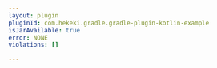 ```yaml
---
layout: plugin
pluginId: com.hekeki.gradle.gradle-plugin-kotlin-example
isJarAvailable: true
error: NONE
violations: []

---
```

